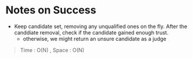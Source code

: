 # Notes on Success
+ Keep candidate set, removing any unqualified ones on the fly.
  After the canddiate removal, check if the candidate gained enough trust.
  - otherwise, we might return an unsure candidate as a judge

> Time : O(N) , Space : O(N)
